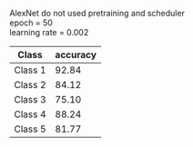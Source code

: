 AlexNet 
do not used pretraining and scheduler  
epoch = 50  
learning rate = 0.002  
  
  
  
|Class|accuracy|
|------|---|
|Class 1|92.84|
|Class 2|84.12|
|Class 3|75.10|
|Class 4|88.24|
|Class 5|81.77|

